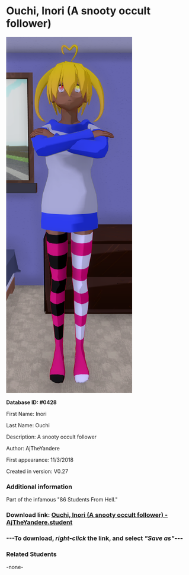 # Ouchi, Inori (A snooty occult follower)

<img src="../../Files/Images/Ouchi, Inori (A snooty occult follower).png" title="Ouchi, Inori (A snooty occult follower) - AjTheYandere">

**Database ID: #0428**

First Name: Inori

Last Name: Ouchi

Description: A snooty occult follower

Author: AjTheYandere

First appearance: 11/3/2018

Created in version: V0.27

### Additional information

Part of the infamous "86 Students From Hell."

### Download link: <a href="https://raw.githubusercontent.com/Arbiter1223/Daigaku-Gurashi-Custom-Students/master/Files/Student%20Files/Ouchi%2C%20Inori%20(A%20snooty%20occult%20follower)%20-%20AjTheYandere.student">Ouchi, Inori (A snooty occult follower) - AjTheYandere.student</a>

### ---**To download, _right-click_ the link, and select _"Save as"_**---

### Related Students

-none-
